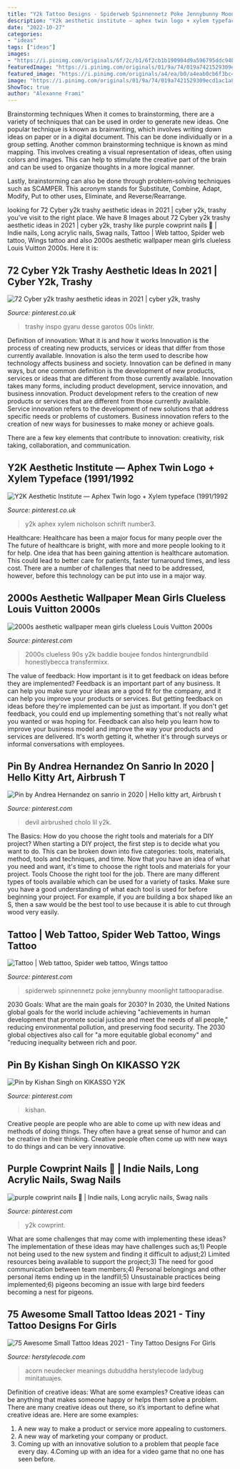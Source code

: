```yaml
---
title: "Y2k Tattoo Designs - Spiderweb Spinnennetz Poke Jennybunny Moonlight Tattooparadise"
description: "Y2k aesthetic institute — aphex twin logo + xylem typeface (1991/1992"
date: "2022-10-27"
categories:
- "ideas"
tags: ["ideas"]
images:
- "https://i.pinimg.com/originals/6f/2c/b1/6f2cb1b190904d9a596795ddc94b578c.jpg"
featuredImage: "https://i.pinimg.com/originals/01/9a/74/019a7421529309ecd1ac1a8280913eb9.png"
featured_image: "https://i.pinimg.com/originals/a4/ea/b0/a4eab0cb6f3bc45ab0f611cf3c2d9f9e.jpg"
image: "https://i.pinimg.com/originals/01/9a/74/019a7421529309ecd1ac1a8280913eb9.png"
ShowToc: true
author: "Alexanne Frami"
---
```



Brainstorming techniques
When it comes to brainstorming, there are a variety of techniques that can be used in order to generate new ideas. One popular technique is known as brainwriting, which involves writing down ideas on paper or in a digital document. This can be done individually or in a group setting.
Another common brainstorming technique is known as mind mapping. This involves creating a visual representation of ideas, often using colors and images. This can help to stimulate the creative part of the brain and can be used to organize thoughts in a more logical manner.

Lastly, brainstorming can also be done through problem-solving techniques such as SCAMPER. This acronym stands for Substitute, Combine, Adapt, Modify, Put to other uses, Eliminate, and Reverse/Rearrange.

	

		
looking for 72 Cyber y2k trashy aesthetic ideas in 2021 | cyber y2k, trashy you've visit to the right place. We have 8 Images about 72 Cyber y2k trashy aesthetic ideas in 2021 | cyber y2k, trashy like purple cowprint nails 💜 | Indie nails, Long acrylic nails, Swag nails, Tattoo | Web tattoo, Spider web tattoo, Wings tattoo and also 2000s aesthetic wallpaper mean girls clueless Louis Vuitton 2000s. Here it is:
		
    
## 72 Cyber Y2k Trashy Aesthetic Ideas In 2021 | Cyber Y2k, Trashy

<img loading=lazy src="https://i.pinimg.com/474x/8e/c8/7f/8ec87ff6b1cf26b209163121b313ce4f.jpg" onerror="this.onerror=null;this.src='https://tse3.mm.bing.net/th?id=OIP.8SC7vFurdiRrnZWd8kKPnQAAAA&amp;pid=15.1';" alt="72 Cyber y2k trashy aesthetic ideas in 2021 | cyber y2k, trashy">

_Source: pinterest.co.uk_

>trashy inspo gyaru desse garotos 00s linktr. 

	

Definition of innovation: What it is and how it works
Innovation is the process of creating new products, services or ideas that differ from those currently available. Innovation is also the term used to describe how technology affects business and society. Innovation can be defined in many ways, but one common definition is the development of new products, services or ideas that are different from those currently available.
Innovation takes many forms, including product development, service innovation, and business innovation. Product development refers to the creation of new products or services that are different from those currently available. Service innovation refers to the development of new solutions that address specific needs or problems of customers. Business innovation refers to the creation of new ways for businesses to make money or achieve goals.

There are a few key elements that contribute to innovation: creativity, risk taking, collaboration, and communication.

    
## Y2K Aesthetic Institute — Aphex Twin Logo + Xylem Typeface (1991/1992

<img loading=lazy src="https://i.pinimg.com/originals/01/9a/74/019a7421529309ecd1ac1a8280913eb9.png" onerror="this.onerror=null;this.src='https://tse3.mm.bing.net/th?id=OIP.Iki29XOhumdsKJ4vipo4NAHaEp&amp;pid=15.1';" alt="Y2K Aesthetic Institute — Aphex Twin logo + Xylem typeface (1991/1992">

_Source: pinterest.co.uk_

>y2k aphex xylem nicholson schrift number3. 

	

Healthcare: Healthcare has been a major focus for many people over the
The future of healthcare is bright, with more and more people looking to it for help. One idea that has been gaining attention is healthcare automation. This could lead to better care for patients, faster turnaround times, and less cost. There are a number of challenges that need to be addressed, however, before this technology can be put into use in a major way.

    
## 2000s Aesthetic Wallpaper Mean Girls Clueless Louis Vuitton 2000s

<img loading=lazy src="https://i.pinimg.com/originals/6f/2c/b1/6f2cb1b190904d9a596795ddc94b578c.jpg" onerror="this.onerror=null;this.src='https://tse2.mm.bing.net/th?id=OIP.CT814bMBOxwQZS67sE5l6QHaNL&amp;pid=15.1';" alt="2000s aesthetic wallpaper mean girls clueless Louis Vuitton 2000s">

_Source: pinterest.com_

>2000s clueless 90s y2k baddie boujee fondos hintergrundbild honestlybecca transfermixx. 

	

The value of feedback: How important is it to get feedback on ideas before they are implemented?
Feedback is an important part of any business. It can help you make sure your ideas are a good fit for the company, and it can help you improve your products or services. But getting feedback on ideas before they're implemented can be just as important. If you don't get feedback, you could end up implementing something that's not really what you wanted or was hoping for. Feedback can also help you learn how to improve your business model and improve the way your products and services are delivered. It's worth getting it, whether it's through surveys or informal conversations with employees.

    
## Pin By Andrea Hernandez On Sanrio In 2020 | Hello Kitty Art, Airbrush T

<img loading=lazy src="https://i.pinimg.com/originals/e6/37/f9/e637f93d575da8666e4f444943136be6.jpg" onerror="this.onerror=null;this.src='https://tse1.mm.bing.net/th?id=OIP.huRehJpJuDGXnIYUDQHy5QAAAA&amp;pid=15.1';" alt="Pin by Andrea Hernandez on sanrio in 2020 | Hello kitty art, Airbrush t">

_Source: pinterest.com_

>devil airbrushed cholo lil y2k. 

	

The Basics: How do you choose the right tools and materials for a DIY project?
When starting a DIY project, the first step is to decide what you want to do. This can be broken down into five categories: tools, materials, method, tools and techniques, and time. Now that you have an idea of what you need and want, it's time to choose the right tools and materials for your project.
Tools
Choose the right tool for the job. There are many different types of tools available which can be used for a variety of tasks. Make sure you have a good understanding of what each tool is used for before beginning your project. For example, if you are building a box shaped like an S, then a saw would be the best tool to use because it is able to cut through wood very easily.

    
## Tattoo | Web Tattoo, Spider Web Tattoo, Wings Tattoo

<img loading=lazy src="https://i.pinimg.com/originals/e5/bf/a2/e5bfa254dc8cdaefbce54b204ce9969a.jpg" onerror="this.onerror=null;this.src='https://tse1.mm.bing.net/th?id=OIP.0LSoyHAGWRxHaRGX1U9CsAHaIb&amp;pid=15.1';" alt="Tattoo | Web tattoo, Spider web tattoo, Wings tattoo">

_Source: pinterest.com_

>spiderweb spinnennetz poke jennybunny moonlight tattooparadise. 

	

2030 Goals: What are the main goals for 2030?
In 2030, the United Nations global goals for the world include achieving "achievements in human development that promote social justice and meet the needs of all people," reducing environmental pollution, and preserving food security. The 2030 global objectives also call for "a more equitable global economy" and "reducing inequality between rich and poor.

    
## Pin By Kishan Singh On KIKASSO Y2K

<img loading=lazy src="https://i.pinimg.com/originals/64/d0/67/64d067d90a003648dd398f2ee9643363.jpg" onerror="this.onerror=null;this.src='https://tse3.mm.bing.net/th?id=OIP.AnDC42bO_tEGfaCnO5jCUAHaFj&amp;pid=15.1';" alt="Pin by Kishan Singh on KIKASSO Y2K">

_Source: pinterest.com_

>kishan. 

	

Creative people are people who are able to come up with new ideas and methods of doing things. They often have a great sense of humor and can be creative in their thinking. Creative people often come up with new ways to do things and can be very innovative.

    
## Purple Cowprint Nails 💜 | Indie Nails, Long Acrylic Nails, Swag Nails

<img loading=lazy src="https://i.pinimg.com/originals/a4/ea/b0/a4eab0cb6f3bc45ab0f611cf3c2d9f9e.jpg" onerror="this.onerror=null;this.src='https://tse1.mm.bing.net/th?id=OIP.JWL47eUUwO9yRS1TGkRNcAHaJ4&amp;pid=15.1';" alt="purple cowprint nails 💜 | Indie nails, Long acrylic nails, Swag nails">

_Source: pinterest.com_

>y2k cowprint. 

	

What are some challenges that may come with implementing these ideas?
The implementation of these ideas may have challenges such as;1) People not being used to the new system and finding it difficult to adjust;2) Limited resources being available to support the project;3) The need for good communication between team members;4) Personal belongings and other personal items ending up in the landfill;5) Unsustainable practices being implemented;6) pigeons becoming an issue with large bird feeders becoming a nest for pigeons.

    
## 75 Awesome Small Tattoo Ideas 2021 - Tiny Tattoo Designs For Girls

<img loading=lazy src="https://www.herstylecode.com/2017/01/simple-little-tattoo-ideas-for-girls-16.jpg" onerror="this.onerror=null;this.src='https://tse1.mm.bing.net/th?id=OIP.Sw_SABA66gSQN3lBGlgZfQHaHa&amp;pid=15.1';" alt="75 Awesome Small Tattoo Ideas 2021 - Tiny Tattoo Designs For Girls">

_Source: herstylecode.com_

>acorn neudecker meanings dubuddha herstylecode ladybug minitatuajes. 

	

Definition of creative ideas: What are some examples?
Creative ideas can be anything that makes someone happy or helps them solve a problem. There are many creative ideas out there, so it’s important to define what creative ideas are. Here are some examples:
1. A new way to make a product or service more appealing to customers.
2. A new way of marketing your company or product.
3. Coming up with an innovative solution to a problem that people face every day.
4.Coming up with an idea for a video game that no one has seen before.

